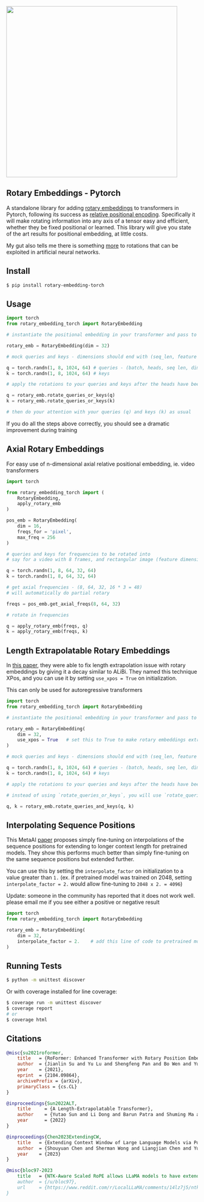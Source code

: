 <img src="./rope.png" width="450px"></img>

## Rotary Embeddings - Pytorch

A standalone library for adding <a href="https://arxiv.org/abs/2104.09864">rotary embeddings</a> to transformers in Pytorch, following its success as <a href="https://blog.eleuther.ai/rotary-embeddings/">relative positional encoding</a>. Specifically it will make rotating information into any axis of a tensor easy and efficient, whether they be fixed positional or learned. This library will give you state of the art results for positional embedding, at little costs.

My gut also tells me there is something <a href="https://www.nature.com/articles/s41593-021-00821-9">more</a> to rotations that can be exploited in artificial neural networks.

## Install

```bash
$ pip install rotary-embedding-torch
```

## Usage

```python
import torch
from rotary_embedding_torch import RotaryEmbedding

# instantiate the positional embedding in your transformer and pass to all your attention layers

rotary_emb = RotaryEmbedding(dim = 32)

# mock queries and keys - dimensions should end with (seq_len, feature dimension), and any number of preceding dimensions (batch, heads, etc)

q = torch.randn(1, 8, 1024, 64) # queries - (batch, heads, seq len, dimension of head)
k = torch.randn(1, 8, 1024, 64) # keys

# apply the rotations to your queries and keys after the heads have been split out, but prior to the dot product and subsequent softmax (attention)

q = rotary_emb.rotate_queries_or_keys(q)
k = rotary_emb.rotate_queries_or_keys(k)

# then do your attention with your queries (q) and keys (k) as usual
```

If you do all the steps above correctly, you should see a dramatic improvement during training

## Axial Rotary Embeddings

For easy use of n-dimensional axial relative positional embedding, ie. video transformers

```python
import torch

from rotary_embedding_torch import (
    RotaryEmbedding,
    apply_rotary_emb
)

pos_emb = RotaryEmbedding(
    dim = 16,
    freqs_for = 'pixel',
    max_freq = 256
)

# queries and keys for frequencies to be rotated into
# say for a video with 8 frames, and rectangular image (feature dimension comes last)

q = torch.randn(1, 8, 64, 32, 64)
k = torch.randn(1, 8, 64, 32, 64)

# get axial frequencies - (8, 64, 32, 16 * 3 = 48)
# will automatically do partial rotary

freqs = pos_emb.get_axial_freqs(8, 64, 32)

# rotate in frequencies

q = apply_rotary_emb(freqs, q)
k = apply_rotary_emb(freqs, k)
```

## Length Extrapolatable Rotary Embeddings

In <a href="https://arxiv.org/abs/2212.10554v1">this paper</a>, they were able to fix length extrapolation issue with rotary embeddings by giving it a decay similar to ALiBi. They named this technique XPos, and you can use it by setting `use_xpos = True` on initialization.

This can only be used for autoregressive transformers

```python
import torch
from rotary_embedding_torch import RotaryEmbedding

# instantiate the positional embedding in your transformer and pass to all your attention layers

rotary_emb = RotaryEmbedding(
    dim = 32,
    use_xpos = True   # set this to True to make rotary embeddings extrapolate better to sequence lengths greater than the one used at training time
)

# mock queries and keys - dimensions should end with (seq_len, feature dimension), and any number of preceding dimensions (batch, heads, etc)

q = torch.randn(1, 8, 1024, 64) # queries - (batch, heads, seq len, dimension of head)
k = torch.randn(1, 8, 1024, 64) # keys

# apply the rotations to your queries and keys after the heads have been split out, but prior to the dot product and subsequent softmax (attention)

# instead of using `rotate_queries_or_keys`, you will use `rotate_queries_and_keys`, the rest is taken care of

q, k = rotary_emb.rotate_queries_and_keys(q, k)
```

## Interpolating Sequence Positions

This MetaAI <a href="https://arxiv.org/abs//2306.15595">paper</a> proposes simply fine-tuning on interpolations of the sequence positions for extending to longer context length for pretrained models. They show this performs much better than simply fine-tuning on the same sequence positions but extended further.

You can use this by setting the `interpolate_factor` on initialization to a value greater than `1.` (ex. if pretrained model was trained on 2048, setting `interpolate_factor = 2.` would allow fine-tuning to `2048 x 2. = 4096`)

Update: someone in the community has reported that it does not work well. please email me if you see either a positive or negative result

```python
import torch
from rotary_embedding_torch import RotaryEmbedding

rotary_emb = RotaryEmbedding(
    dim = 32,
    interpolate_factor = 2.    # add this line of code to pretrained model and fine-tune for ~1000 steps, as shown in paper
)
```

## Running Tests

```bash
$ python -m unittest discover
```

Or with coverage installed for line coverage:
```bash
$ coverage run -m unittest discover
$ coverage report
# or
$ coverage html
```

## Citations

```bibtex
@misc{su2021roformer,
    title   = {RoFormer: Enhanced Transformer with Rotary Position Embedding}, 
    author  = {Jianlin Su and Yu Lu and Shengfeng Pan and Bo Wen and Yunfeng Liu},
    year    = {2021},
    eprint  = {2104.09864},
    archivePrefix = {arXiv},
    primaryClass = {cs.CL}
}
```

```bibtex
@inproceedings{Sun2022ALT,
    title     = {A Length-Extrapolatable Transformer},
    author    = {Yutao Sun and Li Dong and Barun Patra and Shuming Ma and Shaohan Huang and Alon Benhaim and Vishrav Chaudhary and Xia Song and Furu Wei},
    year      = {2022}
}
```

```bibtex
@inproceedings{Chen2023ExtendingCW,
    title   = {Extending Context Window of Large Language Models via Positional Interpolation},
    author  = {Shouyuan Chen and Sherman Wong and Liangjian Chen and Yuandong Tian},
    year    = {2023}
}
```

```bibtex
@misc{bloc97-2023
    title   = {NTK-Aware Scaled RoPE allows LLaMA models to have extended (8k+) context size without any fine-tuning and minimal perplexity degradation.},
    author  = {/u/bloc97},
    url     = {https://www.reddit.com/r/LocalLLaMA/comments/14lz7j5/ntkaware_scaled_rope_allows_llama_models_to_have/}
}
```
